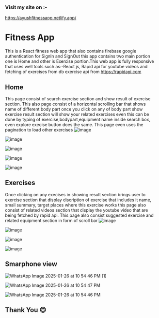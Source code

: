 ### Visit my site on :-

https://ayushfitnessapp.netlify.app/

# Fitness App
This is a React fitness web app that also contains firebase google authentication for SignIn and SignOut this app contains two main portion one is Home and other is Exercise portion.This web app is fully responsive that uses well tools such as:-React js, Rapid api for youtube videos and fetching of exercises from db exercise api from https://rapidapi.com
## Home
This page consist of search exercise section and show result of exercise section. This also page consist of a horizontal scrolling bar that shows name of different body part once you click on any of body part show exercise result section will show your related exercises even this can be done by typing of exercise,bodypart,equipment name inside search box, even explore execise button does the same. This page even uses the pagination to load other exercises
![image](https://github.com/user-attachments/assets/0e2a639c-aff9-466a-936e-86b2ba58be2c)

![image](https://github.com/user-attachments/assets/877d152c-e0a8-4cb2-b8d3-d8f161f17036)

![image](https://github.com/user-attachments/assets/f34486d4-afc0-44e8-84a9-85fbbed08555)

![image](https://github.com/user-attachments/assets/eb1ad691-3dcf-4c2d-9d21-7b08ea4733df)

![image](https://github.com/user-attachments/assets/cd06a802-3e10-4f07-81a2-928e0b9c1567)

## Exercises
Once clicking on any execises in showing result section brings user to exercise section that display discription of exercise that includes it name, small summary, target places where this exercise works this page also consist of related videos section that display the youtube video that are being fetched by rapid api. This page also consist suggested exercise and related equipment section in form of scroll bar 
![image](https://github.com/user-attachments/assets/603fc140-3bfd-4c62-95e2-055fefcfb05a)

![image](https://github.com/user-attachments/assets/d08ed3b6-7693-426e-a267-5ab2ddac9df9)

![image](https://github.com/user-attachments/assets/b89d667e-00bb-4dc5-84d8-d2e5b446ec66)

![image](https://github.com/user-attachments/assets/b9fed0b4-133f-4b59-86b2-2bcbfb6d5969)
## Smarphone view
![WhatsApp Image 2025-01-26 at 10 54 46 PM (1)](https://github.com/user-attachments/assets/7f3c34b1-9214-48dd-961f-bf309147fea1)

![WhatsApp Image 2025-01-26 at 10 54 47 PM](https://github.com/user-attachments/assets/93be0f22-9746-4c87-a2e2-db5cf0cabc4a)

![WhatsApp Image 2025-01-26 at 10 54 46 PM](https://github.com/user-attachments/assets/7c6b05a8-0c7f-4ce4-a28b-0f3888710aca)


## Thank You 😊
